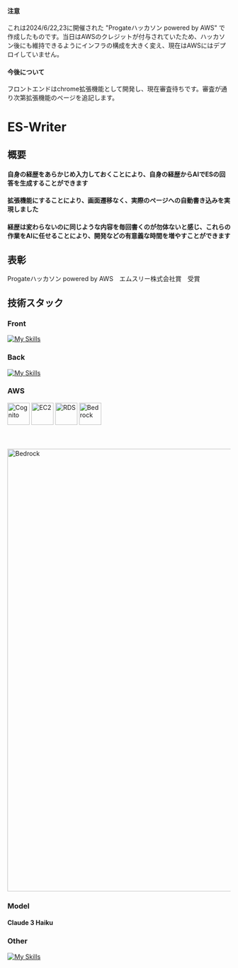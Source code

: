 #### 注意

これは2024/6/22,23に開催された "Progateハッカソン powered by AWS" で作成したものです。当日はAWSのクレジットが付与されていたため、ハッカソン後にも維持できるようにインフラの構成を大きく変え、現在はAWSにはデプロイしていません。

#### 今後について

フロントエンドはchrome拡張機能として開発し、現在審査待ちです。審査が通り次第拡張機能のページを追記します。


# ES-Writer
## 概要
<h4>自身の経歴をあらかじめ入力しておくことにより、自身の経歴からAIでESの回答を生成することができます</h4>
<h4>拡張機能にすることにより、画面遷移なく、実際のページへの自動書き込みを実現しました</h4>
<h4>経歴は変わらないのに同じような内容を毎回書くのが勿体ないと感じ、これらの作業をAIに任せることにより、開発などの有意義な時間を増やすことができます</h4>

## 表彰
Progateハッカソン powered by AWS　エムスリー株式会社賞　受賞
## 技術スタック
### Front
[![My Skills](https://skillicons.dev/icons?i=html,css,js,ts,react,plasmo)](https://skillicons.dev)
### Back
[![My Skills](https://skillicons.dev/icons?i=go)](https://skillicons.dev)
### AWS
<img src="https://github.com/yamamoto99/es-writer/assets/111506108/09fad974-f683-481b-b8df-22a5f2568060" alt="Cognito" style="width:50px;">
<img src="https://github.com/yamamoto99/es-writer/assets/111506108/51707ead-e210-4b7f-94a5-5576cafe5370" alt="EC2" style="width:50px;">
<img src="https://github.com/yamamoto99/es-writer/assets/111506108/965308e0-8f41-4d6c-b5b7-cfecff26a6e5" alt="RDS" style="width:50px;">
<img src="https://github.com/yamamoto99/es-writer/assets/111506108/bf8726eb-a203-48c4-a17f-2d333f1e1c48" alt="Bedrock" style="width:50px;"></br></br></br></br>

<img src="https://github.com/yamamoto99/es-writer/assets/111506108/d0f0816e-1e35-4771-9521-cb16a434858a" alt="Bedrock" style="width:1000px;">

### Model
<h4>Claude 3 Haiku</h4>

### Other
[![My Skills](https://skillicons.dev/icons?i=git,github,githubactions,docker,terraform)](https://skillicons.dev)

